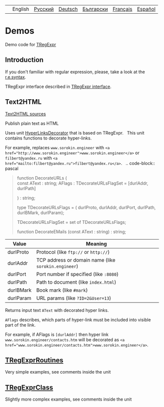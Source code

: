 |     |         |                                                                |                                                                |                                                                  |                                                                 |                                                                |
|-----|---------|----------------------------------------------------------------|----------------------------------------------------------------|------------------------------------------------------------------|-----------------------------------------------------------------|----------------------------------------------------------------|
|     | English | [Русский](https://regex.sorokin.engineer/ru/demos/) | [Deutsch](https://regex.sorokin.engineer/de/demos/) | [Български](https://regex.sorokin.engineer/bg/demos/) | [Français](https://regex.sorokin.engineer/fr/demos/) | [Español](https://regex.sorokin.engineer/es/demos/) |

# Demos

Demo code for [TRegExpr](../tregexpr/)

## Introduction

If you don't familiar with regular expression, please, take a look at
the [r.e.syntax](../regular_expressions/).

TRegExpr interface described in [TRegExpr interface](../tregexpr/).

## Text2HTML

[Text2HTML
sources](https://github.com/andgineer/TRegExpr/tree/master/examples/Text2HTML)

Publish plain text as HTML

Uses unit
[HyperLinksDecorator](https://github.com/andgineer/TRegExpr/blob/master/src/HyperLinksDecorator.pas)
that is based on TRegExpr.   This unit contains functions to decorate
hyper-links.

For example, replaces `www.sorokin.engineer` with
`<a href="http://www.sorokin.engineer">www.sorokin.engineer</a>` or
`filbert@yandex.ru` with
`<a href="mailto:filbert@yandex.ru">filbert@yandex.ru</a>`.   ..
code-block:: pascal

> function DecorateURLs (  
> const AText : string; AFlags : TDecorateURLsFlagSet = \[durlAddr,
> durlPath\]
>
> ) : string;
>
> type TDecorateURLsFlags = ( durlProto, durlAddr, durlPort, durlPath,
> durlBMark, durlParam);
>
> TDecorateURLsFlagSet = set of TDecorateURLsFlags;
>
> function DecorateEMails (const AText : string) : string;  

| Value      | Meaning                                              |
|------------|------------------------------------------------------|
| durlProto  | Protocol (like `ftp://` or `http://`)                |
| durlAddr   | TCP address or domain name (like `sorokin.engineer`) |
| durlPort   | Port number if specified (like `:8080`)              |
| durlPath   | Path to document (like `index.html`)                 |
| durlBMark  | Book mark (like `#mark`)                             |
| durlParam  | URL params (like `?ID=2&User=13`)                    |

Returns input text `AText` with decorated hyper links.

`AFlags` describes, which parts of hyper-link must be included into
visible part of the link.

For example, if <span class="title-ref">AFlags</span> is `[durlAddr]`
then hyper link `www.sorokin.engineer/contacts.htm` will be decorated as
`<a href="www.sorokin.engineer/contacts.htm">www.sorokin.engineer</a>`.

## [TRegExprRoutines](https://github.com/andgineer/TRegExpr/tree/master/examples/TRegExprRoutines)

Very simple examples, see comments inside the unit

## [TRegExprClass](https://github.com/andgineer/TRegExpr/tree/master/examples/TRegExprClass)

Slightly more complex examples, see comments inside the unit
